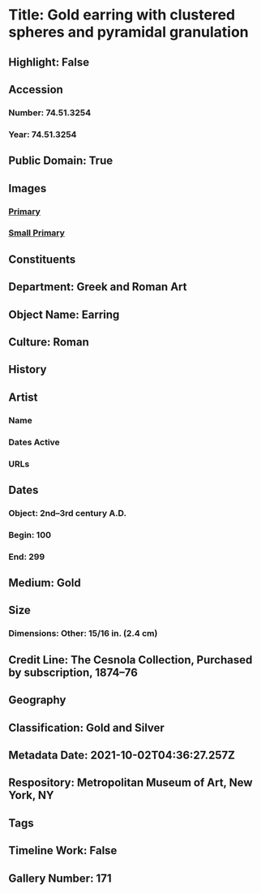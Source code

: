 # Title: Gold earring with clustered spheres and pyramidal granulation
## Highlight: False
## Accession
### Number: 74.51.3254
### Year: 74.51.3254
## Public Domain: True
## Images
### [Primary](https://images.metmuseum.org/CRDImages/gr/original/DP171536.jpg)
### [Small Primary](https://images.metmuseum.org/CRDImages/gr/web-large/DP171536.jpg)
## Constituents
## Department: Greek and Roman Art
## Object Name: Earring
## Culture: Roman
## History
## Artist
### Name
### Dates Active
### URLs
## Dates
### Object: 2nd–3rd century A.D.
### Begin: 100
### End: 299
## Medium: Gold
## Size
### Dimensions: Other: 15/16 in. (2.4 cm)
## Credit Line: The Cesnola Collection, Purchased by subscription, 1874–76
## Geography
## Classification: Gold and Silver
## Metadata Date: 2021-10-02T04:36:27.257Z
## Respository: Metropolitan Museum of Art, New York, NY
## Tags
## Timeline Work: False
## Gallery Number: 171